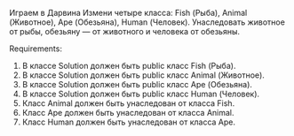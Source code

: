 Играем в Дарвина
Измени четыре класса: Fish (Рыба), Animal (Животное), Ape (Обезьяна), Human (Человек).
Унаследовать животное от рыбы, обезьяну — от животного и человека от обезьяны.


Requirements:
1. В классе Solution должен быть public класс Fish (Рыба).
2. В классе Solution должен быть public класс Animal (Животное).
3. В классе Solution должен быть public класс Ape (Обезьяна).
4. В классе Solution должен быть public класс Human (Человек).
5. Класс Animal должен быть унаследован от класса Fish.
6. Класс Ape должен быть унаследован от класса Animal.
7. Класс Human должен быть унаследован от класса Ape.
